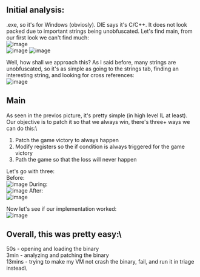 ## Initial analysis:
.exe, so it's for Windows (obviosly). DIE says it's C/C++. It does not look packed due to important strings being unobfuscated.
Let's find main, from our first look we can't find much:\
![image](https://github.com/Boberttt/notes/assets/104478197/302f2dfb-9247-45c5-b979-3e1ba44d5c5f)\
![image](https://github.com/Boberttt/notes/assets/104478197/0ebd5a70-3422-455e-90ba-bb681cf4cda1)
![image](https://github.com/Boberttt/notes/assets/104478197/b3f0d319-5b3f-4811-9bfd-4f47bf73305f)

Well, how shall we approach this? As I said before, many strings are unobfuscated, so it's as simple as going to the strings tab, finding an interesting string, and looking for cross references:\
![image](https://github.com/Boberttt/notes/assets/104478197/3eecac94-b705-4f50-a3ab-6a8510321645)

## Main
As seen in the previos picture, it's pretty simple (in high level IL at least). Our objective is to patch it so that we always win, there's three+ ways we can do this:\
1. Patch the game victory to always happen
2. Modify registers so the if condition is always triggered for the game victory
3. Path the game so that the loss will never happen

Let's go with three:\
Before:\
![image](https://github.com/Boberttt/notes/assets/104478197/0b62318a-bbb5-445f-ad8f-ba097b6905c3)
During:\
![image](https://github.com/Boberttt/notes/assets/104478197/2c33ad2d-357b-435e-bd4a-28480c8037dc)
After:\
![image](https://github.com/Boberttt/notes/assets/104478197/a5772593-cae0-4f24-958a-dd54bd2f0032)

Now let's see if our implementation worked:\
![image](https://github.com/Boberttt/notes/assets/104478197/af3fb83c-1d48-4f1f-b2ed-e8175cbc90f1)

## Overall, this was pretty easy:\
50s - opening and loading the binary\
3min - analyzing and patching the binary\
13mins - trying to make my VM not crash the binary, fail, and run it in triage instead\
